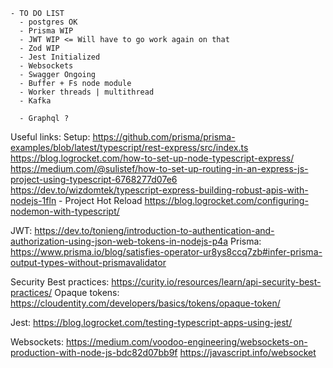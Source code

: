     - TO DO LIST
      - postgres OK
      - Prisma WIP
      - JWT WIP <= Will have to go work again on that
      - Zod WIP
      - Jest Initialized
      - Websockets
      - Swagger Ongoing
      - Buffer + Fs node module
      - Worker threads | multithread
      - Kafka

      - Graphql ?

Useful links:
Setup:
https://github.com/prisma/prisma-examples/blob/latest/typescript/rest-express/src/index.ts
https://blog.logrocket.com/how-to-set-up-node-typescript-express/
https://medium.com/@sulistef/how-to-set-up-routing-in-an-express-js-project-using-typescript-6768277d07e6
https://dev.to/wizdomtek/typescript-express-building-robust-apis-with-nodejs-1fln - Project Hot Reload
https://blog.logrocket.com/configuring-nodemon-with-typescript/

JWT: 
  https://dev.to/tonieng/introduction-to-authentication-and-authorization-using-json-web-tokens-in-nodejs-p4a
Prisma: 
  https://www.prisma.io/blog/satisfies-operator-ur8ys8ccq7zb#infer-prisma-output-types-without-prismavalidator

Security Best practices:
  https://curity.io/resources/learn/api-security-best-practices/
  Opaque tokens: https://cloudentity.com/developers/basics/tokens/opaque-token/

Jest: 
  https://blog.logrocket.com/testing-typescript-apps-using-jest/

Websockets: 
  https://medium.com/voodoo-engineering/websockets-on-production-with-node-js-bdc82d07bb9f
  https://javascript.info/websocket